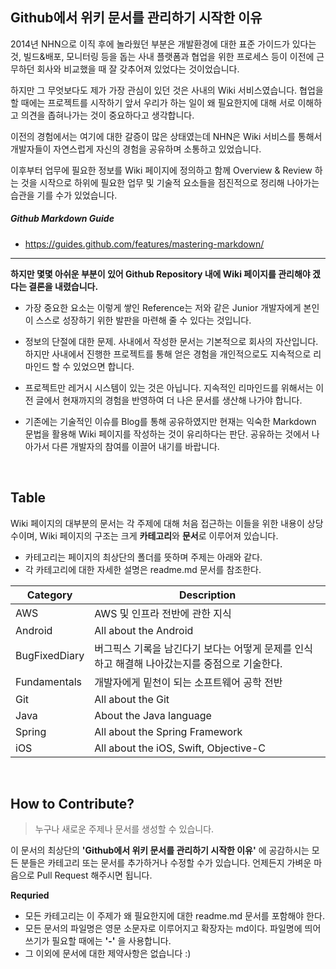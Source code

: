 
## Github에서 위키 문서를 관리하기 시작한 이유

2014년 NHN으로 이직 후에 놀라웠던 부분은 개발환경에 대한 표준 가이드가 있다는 것, 빌드&배포, 모니터링 등을 돕는 사내 플랫폼과 협업을 위한 프로세스 등이 이전에 근무하던 회사와 비교했을 때 잘 갖추어져 있었다는 것이었습니다.

하지만 그 무엇보다도 제가 가장 관심이 있던 것은 사내의 Wiki 서비스였습니다. 협업을 할 때에는 프로젝트를 시작하기 앞서 우리가 하는 일이 왜 필요한지에 대해 서로 이해하고 의견을 좁혀나가는 것이 중요하다고 생각합니다.

이전의 경험에서는 여기에 대한 갈증이 많은 상태였는데 NHN은 Wiki 서비스를 통해서 개발자들이 자연스럽게 자신의 경험을 공유하며 소통하고 있었습니다. 

이후부터 업무에 필요한 정보를 Wiki 페이지에 정의하고 함께 Overview & Review 하는 것을 시작으로 하위에 필요한 업무 및 기술적 요소들을 점진적으로 정리해 나아가는 습관을 기를 수가 있었습니다.

##### Github Markdown Guide
- https://guides.github.com/features/mastering-markdown/


----

**하지만 몇몇 아쉬운 부분이 있어 Github Repository 내에 Wiki 페이지를 관리해야 겠다는 결론을 내렸습니다.**

- 가장 중요한 요소는 이렇게 쌓인 Reference는 저와 같은 Junior 개발자에게 본인이 스스로 성장하기 위한 발판을 마련해 줄 수 있다는 것입니다.


- 정보의 단절에 대한 문제. 사내에서 작성한 문서는 기본적으로 회사의 자산입니다. 하지만 사내에서 진행한 프로젝트를 통해 얻은 경험을 개인적으로도 지속적으로 리마인드 할 수 있었으면 합니다.


- 프로젝트만 레거시 시스템이 있는 것은 아닙니다. 지속적인 리마인드를 위해서는 이전 글에서 현재까지의 경험을 반영하여 더 나은 문서를 생산해 나가야 합니다.


- 기존에는 기술적인 이슈를 Blog를 통해 공유하였지만 현재는 익숙한 Markdown 문법을 활용해 Wiki 페이지를 작성하는 것이 유리하다는 판단. 공유하는 것에서 나아가서 다른 개발자의 참여를 이끌어 내기를 바랍니다.


<br>

## Table

Wiki 페이지의 대부분의 문서는 각 주제에 대해 처음 접근하는 이들을 위한 내용이 상당수이며, Wiki 페이지의 구조는 크게 **카테고리**와 **문서**로 이루어져 있습니다.

- 카테고리는 페이지의 최상단의 폴더를 뜻하며 주제는 아래와 같다.
- 각 카테고리에 대한 자세한 설명은 readme.md 문서를 참조한다. 

| Category | Description |
| --- | --- |
| AWS | AWS 및 인프라 전반에 관한 지식 |
| Android | All about the Android |
| BugFixedDiary | 버그픽스 기록을 남긴다기 보다는 어떻게 문제를 인식하고 해결해 나아갔는지를 중점으로 기술한다. |
| Fundamentals | 개발자에게 밑천이 되는 소프트웨어 공학 전반 |
| Git | All about the Git |
| Java | About the Java language |
| Spring | All about the Spring Framework |
| iOS | All about the iOS, Swift, Objective-C |

<br>

## How to Contribute?

> 누구나 새로운 주제나 문서를 생성할 수 있습니다.

이 문서의 최상단의 **'Github에서 위키 문서를 관리하기 시작한 이유'** 에 공감하시는 모든 분들은 카테고리 또는 문서를 추가하거나 수정할 수가 있습니다. 언제든지 가벼운 마음으로 Pull Request 해주시면 됩니다.

**Requried**
- 모든 카테고리는 이 주제가 왜 필요한지에 대한 readme.md 문서를 포함해야 한다.
- 모든 문서의 파일명은 영문 소문자로 이루어지고 확장자는 md이다. 파일명에 띄어쓰기가 필요할 때에는 **'-'** 을 사용합니다. 
- 그 이외에 문서에 대한 제약사항은 없습니다 :)

<br>

